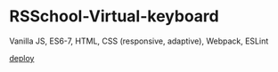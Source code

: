 # RSSchool-Virtual-keyboard

Vanilla JS, ES6-7, HTML, CSS (responsive, adaptive), Webpack, ESLint

[deploy](https://araneusx.github.io/RSSchool-Virtual-keyboard/)
